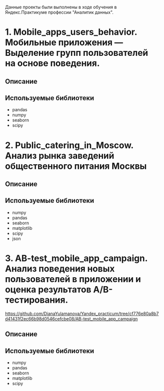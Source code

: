 Данные проекты были выполнены в ходе обучения в Яндекс.Практикуме профессии "Аналитик данных".
# 1. Mobile_apps_users_behavior. Мобильные приложения — Выделение групп пользователей на основе поведения.

## Описание

## Используемые библиотеки

- pandas
- numpy
- seaborn
- scipy
  
# 2. Public_catering_in_Moscow. Анализ рынка заведений общественного питания Москвы

## Описание

## Используемые библиотеки

- numpy
- pandas
- seaborn
- matplotlib
- scipy
- json

# 3. AB-test_mobile_app_campaign. Анализ поведения новых пользователей в приложении и оценка результатов А/В-тестирования.
https://github.com/DianaYulamanova/Yandex_practicum/tree/cf776e80a8b7d41431f2ec66b98d0546cefcbe08/AB-test_mobile_app_campaign
## Описание
  
## Используемые библиотеки

- numpy
- pandas
- seaborn
- matplotlib
- scipy
